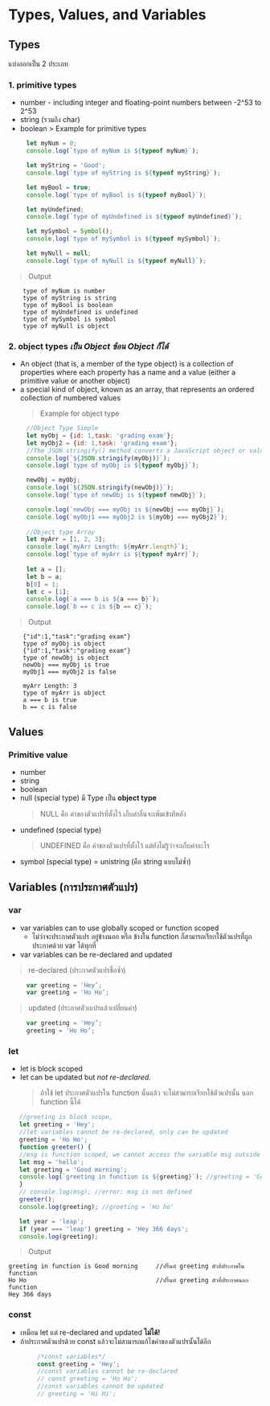 # Types, Values, and Variables
   ## Types
   แบ่งออกเป็น 2 ประเภท
   ### 1. primitive types
   * number - including integer and floating-point numbers between -2^53 to 2^53
   * string (รวมถึง char)
   * boolean 
    > Example for primitive types
   ```javascript
        let myNum = 0;
        console.log(`type of myNum is ${typeof myNum}`);

        let myString = 'Good';
        console.log(`type of myString is ${typeof myString}`);

        let myBool = true;
        console.log(`type of myBool is ${typeof myBool}`);

        let myUndefined;
        console.log(`type of myUndefined is ${typeof myUndefined}`);

        let mySymbol = Symbol();
        console.log(`type of mySymbol is ${typeof mySymbol}`);

        let myNull = null;
        console.log(`type of myNull is ${typeof myNull}`);
  ```
   > Output
                
        type of myNum is number
        type of myString is string
        type of myBool is boolean
        type of myUndefined is undefined
        type of mySymbol is symbol
        type of myNull is object
        
### 2. object types  _เป็น Object ซ้อน Object ก็ได้_
   * An object (that is, a member of the type object) is a collection of properties where each property has a name and a value (either a primitive value or another object)
   * a special kind of object, known as an array, that represents an ordered collection of numbered values
       > Example for object type
   ```JavaScript
        //Object Type Simple
        let myObj = {id: 1,task: 'grading exam'};
        let myObj2 = {id: 1,task: 'grading exam'};
        //The JSON.stringify() method converts a JavaScript object or value to a JSON string
        console.log(`${JSON.stringify(myObj)}`);
        console.log(`type of myObj is ${typeof myObj}`);

        newObj = myObj;
        console.log(`${JSON.stringify(newObj)}`);
        console.log(`type of newObj is ${typeof newObj}`);

        console.log(`newObj === myObj is ${newObj === myObj}`);
        console.log(`myObj1 === myObj2 is ${myObj === myObj2}`);
        
        //Object type Array
        let myArr = [1, 2, 3];
        console.log(`myArr Length: ${myArr.length}`);
        console.log(`type of myArr is ${typeof myArr}`);
        
        let a = [];
        let b = a;
        b[0] = 1;
        let c = [1];
        console.log(`a === b is ${a === b}`);
        console.log(`b == c is ${b == c}`);
  ```
   > Output
  
        {"id":1,"task":"grading exam"}
        type of myObj is object
        {"id":1,"task":"grading exam"}
        type of newObj is object
        newObj === myObj is true
        myObj1 === myObj2 is false
        
        myArr Length: 3
        type of myArr is object
        a === b is true
        b == c is false

## Values
### Primitive value
   * number
   * string
   * boolean
   * null (special type) มี Type เป็น **object type** 
        > NULL คือ ค่าของตัวแปรที่ตั้งไว้ เก็บค่าอื่นจะเพิ่มเข้าทีหลัง
   * undefined (special type) 
        > UNDEFINED คือ ค่าของตัวแปรที่ตั้งไว้ แต่ยังไม่รู้ว่าจะเก็บค่าอะไร
   * symbol (special type) = unistring (คือ string แบบไม่ซ้ำ)
    
## Variables (การประกาศตัวแปร)
### var
* var variables can to use globally scoped or function scoped 
  * ไม่ว่าจะประกาศตัวแปร อยู่ข้างนอก หรือ ข้างใน function ก็สามารถเรียกใช้ตัวแปรที่ถูกประกาศด้วย var ได้ทุกที่
* var variables can be re-declared and updated
> re-declared (ประกาศตัวแปรชื่อซ้ำ)
   ```JavaScript
        var greeting = 'Hey’;
        var greeting = 'Ho Ho’;
   ```
> updated (ประกาศตัวเแปรแล้วเปลี่ยนค่า)
   ```JavaScript
        var greeting = 'Hey’;
        greeting = 'Ho Ho’;
   ```
### let
* let is block scoped
* let can be updated but *not re-declared.*
    > ถ้าใช้ let ประกาศตัวแปรใน function นั้นแล้ว จะไม่สามารถเรียกใช้ตัวแปรนั้น นอก function นี้ได้
```JavaScript
   //greeting is block scope,
   let greeting = 'Hey';
   //let variables cannot be re-declared, only can be updated
   greeting = 'Ho Ho';
   function greeter() {
   //msg is function scoped, we cannot access the variable msg outside of a function
   let msg = 'hello';
   let greeting = 'Good morning';
   console.log(`greeting in function is ${greeting}`); //greeting = 'Good morning';
   }
   // console.log(msg); //error: msg is not defined
   greeter();
   console.log(greeting); //greeting = 'Ho ho'

   let year = 'leap';
   if (year === 'leap') greeting = 'Hey 366 days';
   console.log(greeting);
```
> Output
   ```
   greeting in function is Good morning     //ปริ้นท์ greeting ตัวที่ประกาศใน function
   Ho Ho                                    //ปริ้นท์ greeting ตัวที่ประกาศนอก function
   Hey 366 days
   ```
### const
* เหมือน let แต่ re-declared and updated **ไม่ได้!**
* ถ้าประกาศตัวแปรด้วย const แล้วจะไม่สามารถแก้ไขค่าของตัวแปรนั้นได้อีก
```JavaScript
        /*const variables*/
        const greeting = 'Hey';
        //const variables cannot be re-declared
        // const greeting = 'Ho Ho';
        //const variables cannot be updated
        // greeting = 'Hi Hi';
```

